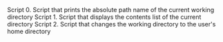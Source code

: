 Script 0. Script that prints the absolute path name of the current working directory
Script 1. Script that displays the contents list of the current directory
Script 2. Script that changes the working directory to the user's home directory
